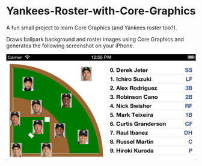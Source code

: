Yankees-Roster-with-Core-Graphics
=================================

A fun small project to learn Core Graphics (and Yankees roster too?). 

Draws ballpark background and roster images using Core Graphics and generates the following screenshot on your iPhone.

<img src="https://github.com/yfujiki/Yankees-Roster-with-Core-Graphics/raw/master/Screenshot.png"/>
